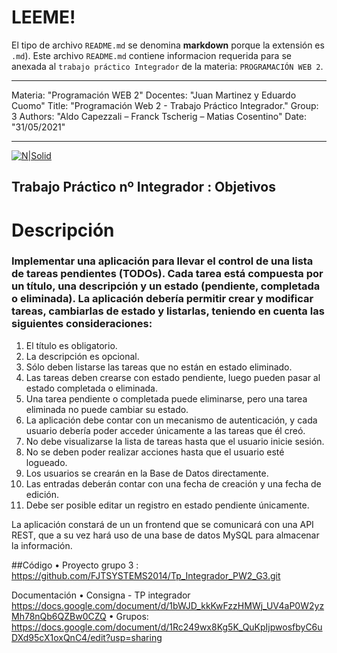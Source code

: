 # LEEME!

El tipo de archivo `README.md` se denomina **markdown** porque la extensión es `.md`).
Este archivo `README.md` contiene informacion requerida para se anexada al `trabajo práctico Integrador` de la materia: `PROGRAMACIÓN WEB 2`.

---

Materia: "Programación WEB 2"
Docentes: "Juan Martinez y Eduardo Cuomo"
Title: "Programación Web 2 - Trabajo Práctico Integrador."
Group: 3
Authors: "Aldo Capezzali – Franck Tscherig – Matias Cosentino"
Date: "31/05/2021"

---

[![N|Solid](https://i.ibb.co/kg7pkTq/iupa.png)](https://iupa.edu.ar/campus/login/index.php)

## Trabajo Práctico nº Integrador : Objetivos

# Descripción

### Implementar una aplicación para llevar el control de una lista de tareas pendientes (TODOs). Cada tarea está compuesta por un título, una descripción y un estado (pendiente, completada o eliminada). La aplicación debería permitir crear y modificar tareas, cambiarlas de estado y listarlas, teniendo en cuenta las siguientes consideraciones:

1. El título es obligatorio.
2. La descripción es opcional.
3. Sólo deben listarse las tareas que no están en estado eliminado.
4. Las tareas deben crearse con estado pendiente, luego pueden pasar al estado completada o eliminada.
5. Una tarea pendiente o completada puede eliminarse, pero una tarea eliminada no puede cambiar su estado.
6. La aplicación debe contar con un mecanismo de autenticación, y cada usuario debería poder acceder únicamente a las tareas que él creó.
7. No debe visualizarse la lista de tareas hasta que el usuario inicie sesión.
8. No se deben poder realizar acciones hasta que el usuario esté logueado.
9. Los usuarios se crearán en la Base de Datos directamente.
10. Las entradas deberán contar con una fecha de creación y una fecha de edición.
11. Debe ser posible editar un registro en estado pendiente únicamente.

La aplicación constará de un un frontend que se comunicará con una API REST, que a su vez hará uso de una base de datos MySQL para almacenar la información.

##Código
• Proyecto grupo 3 : https://github.com/FJTSYSTEMS2014/Tp_Integrador_PW2_G3.git

Documentación
• Consigna - TP integrador https://docs.google.com/document/d/1bWJD_kkKwFzzHMWj_UV4aP0W2yzMh78nQb6QZBw0CZQ
• Grupos: https://docs.google.com/document/d/1Rc249wx8Kg5K_QuKpIjpwosfbyC6uDXd95cX1oxQnC4/edit?usp=sharing
